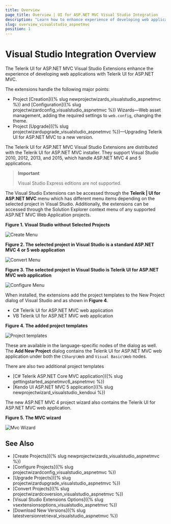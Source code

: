 ```yaml
---
title: Overview
page_title: Overview | UI for ASP.NET MVC Visual Studio Integration
description: "Learn how to enhance experience of developing web applications with Telerik UI for ASP.NET MVC."
slug: overview_visualstudio_aspnetmvc
position: 1
---
```


# Visual Studio Integration Overview

The Telerik UI for ASP.NET MVC Visual Studio Extensions enhance the experience of developing web applications with Telerik UI for ASP.NET MVC.

The extensions handle the following major points:

* Project [Creation]({% slug newprojectwizards_visualstudio_aspnetmvc %}) and [Configuration]({% slug projectwizardconfig_visualstudio_aspnetmvc %}) Wizards&mdash;Web asset management, adding the required settings to `web.config`, changing the theme.
* Project [Upgrade]({% slug projectwizardupgrade_visualstudio_aspnetmvc %})&mdash;Upgrading Telerik UI for ASP.NET MVC to a new version.

The Telerik UI for ASP.NET MVC Visual Studio Extensions are distributed with the Telerik UI for ASP.NET MVC installer. They support Visual Studio 2010, 2012, 2013, and 2015, which handle ASP.NET MVC 4 and 5 applications.

> **Important**
>
> Visual Studio Express editions are not supported.

The Visual Studio Extensions can be accessed through the **Telerik | UI for ASP.NET MVC** menu which has different menu items depending on the selected project in Visual Studio. Additionally, the extensions can be accessed through the Solution Explorer context menu of any supported ASP.NET MVC Web Application projects.

**Figure 1. Visual Studio without Selected Projects**

![Create Menu](/vs-integration/images/create_menu.png)

**Figure 2. The selected project in Visual Studio is a standard ASP.NET MVC 4 or 5 web application**

![Convert Menu](/vs-integration/images/convert_menu.png)

**Figure 3. The selected project in Visual Studio is Telerik UI for ASP.NET MVC web application**

![Configure Menu](/vs-integration/images/configure_menu.png)

When installed, the extensions add the project templates to the New Project dialog of Visual Studio and as shown in **Figure 4**.

* C# Telerik UI for ASP.NET MVC web application
* VB Telerik UI for ASP.NET MVC web application

**Figure 4. The added project templates**

![Project templates](/vs-integration/images/project_template.png)

These are available in the language-specific nodes of the dialog as well. The **Add New Project** dialog contains the Telerik UI for ASP.NET MVC web application under both the `CSharp\Web` and `Visual Basic\Web` nodes.

There are also two additional project templates

* [C# Telerik ASP.NET Core MVC application]({% slug gettingstarted_aspnetmvc6_aspnetmvc %})
* [Kendo UI ASP.NET MVC 5 application]({% slug newprojectwizard_visualstudio_kendoui %})

The new ASP.NET MVC 4 project wizard also contains the Telerik UI for ASP.NET MVC web application.

**Figure 5. The MVC wizard**

![Mvc Wizard](/vs-integration/images/mvc_wizard.png)

## See Also

* [Create Projects]({% slug newprojectwizards_visualstudio_aspnetmvc %})
* [Configure Projects]({% slug projectwizardconfig_visualstudio_aspnetmvc %})
* [Upgrade Projects]({% slug projectwizardupgrade_visualstudio_aspnetmvc %})
* [Convert Projects]({% slug projectwizardcoversion_visualstudio_aspnetmvc %})
* [Visual Studio Extensions Options]({% slug vsextensionsoptions_visualstudio_aspnetmvc %})
* [Download New Versions]({% slug latestversionretrieval_visualstudio_aspnetmvc %})
